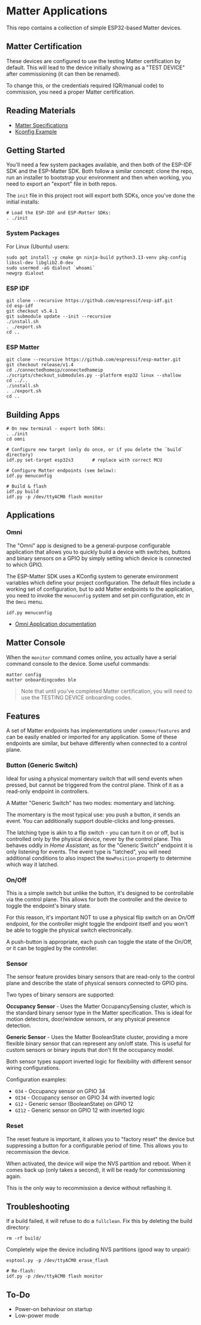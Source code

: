 Matter Applications
===================
This repo contains a collection of simple ESP32-based Matter devices.


Matter Certification
--------------------
These devices are configured to use the testing Matter certification by default. This will lead to the device 
initially showing as a "TEST DEVICE" after commissioning (it can then be renamed).

To change this, or the credentials required (QR/manual code) to commission, you need a proper Matter certification.


Reading Materials
-----------------
* [Matter Specifications](https://handbook.buildwithmatter.com/specification/)
* [Kconfig Example](https://github.com/espressif/esp-idf/blob/master/examples/common_components/protocol_examples_common/Kconfig.projbuild)


Getting Started
---------------
You'll need a few system packages available, and then both of the ESP-IDF SDK and the ESP-Matter SDK. Both follow
a similar concept: clone the repo, run an installer to bootstrap your environment and then when working, you need
to export an "export" file in both repos.

The `init` file in this project root will export both SDKs, once you've done the initial installs:

    # Load the ESP-IDF and ESP-Matter SDKs:
    . ./init

### System Packages
For Linux (Ubuntu) users:

	sudo apt install -y cmake gn ninja-build python3.13-venv pkg-config libssl-dev libglib2.0-dev
	sudo usermod -aG dialout `whoami`
	newgrp dialout

### ESP IDF

	git clone --recursive https://github.com/espressif/esp-idf.git
	cd esp-idf
	git checkout v5.4.1
	git submodule update --init --recursive
	./install.sh
	. ./export.sh
	cd ..

### ESP Matter
	
	git clone --recursive https://github.com/espressif/esp-matter.git
	git checkout release/v1.4
	cd ./connectedhomeip/connectedhomeip
	./scripts/checkout_submodules.py --platform esp32 linux --shallow
	cd ../..
	./install.sh
	. ./export.sh
	cd ..


Building Apps
-------------

    # On new terminal - export both SDKs:
    . ./init
    cd omni
	
    # Configure new target (only do once, or if you delete the `build` directory)
	idf.py set-target esp32s3		# replace with correct MCU

	# Configure Matter endpoints (see below):
	idf.py menuconfig

	# Build & flash
	idf.py build 
	idf.py -p /dev/ttyACM0 flash monitor


Applications
------------
### Omni

The "Omni" app is designed to be a general-purpose configurable application that allows you to quickly build a device
with switches, buttons and binary sensors on a GPIO by simply setting which device is connected to which GPIO.

The ESP-Matter SDK uses a KConfig system to generate environment variables which define your project configuration.
The default files include a working set of configuration, but to add Matter endpoints to the application, you need to
invoke the `menuconfig` system and set pin configuration, etc in the `Omni` menu.

    idf.py menuconfig

* [Omni Application documentation](omni/README.md)


Matter Console
--------------
When the `monitor` command comes online, you actually have a serial command console to the device. Some useful
commands:

	matter config
	matter onboardingcodes ble

> Note that until you've completed Matter certification, you will need to use the TESTING DEVICE onboarding codes.


Features
--------
A set of Matter endpoints has implementations under `common/features` and can be easily enabled or imported for any
application. Some of these endpoints are similar, but behave differently when connected to a control plane.

### Button (Generic Switch)
Ideal for using a physical momentary switch that will send events when pressed, but cannot be triggered from the
control plane. Think of it as a read-only endpoint in controllers.

A Matter "Generic Switch" has two modes: momentary and latching. 

The momentary is the most typical use: you push a button, it sends an event. You can additionally support double-clicks
and long-presses. 

The latching type is akin to a flip switch - you can turn it on or off, but is controlled only by the physical device, 
never by the control plane. This behaves oddly in _Home Assistant_, as for the "Generic Switch" endpoint it is only 
listening for events. The event type is "latched", you will need additional conditions to also inspect the 
`NewPosition` property to determine which way it latched.

### On/Off
This is a simple switch but unlike the button, it's designed to be controllable via the control plane. This allows
for both the controller and the device to toggle the endpoint's binary state.

For this reason, it's important NOT to use a physical flip switch on an On/Off endpoint, for the controller might 
toggle the endpoint itself and you won't be able to toggle the physical switch electronically. 

A push-button is appropriate, each push can toggle the state of the On/Off, or it can be toggled by the controller.

### Sensor
The sensor feature provides binary sensors that are read-only to the control plane and describe the state of physical 
sensors connected to GPIO pins.

Two types of binary sensors are supported:

**Occupancy Sensor** - Uses the Matter OccupancySensing cluster, which is the standard binary sensor type in the 
Matter specification. This is ideal for motion detectors, door/window sensors, or any physical presence detection.

**Generic Sensor** - Uses the Matter BooleanState cluster, providing a more flexible binary sensor that can represent 
any on/off state. This is useful for custom sensors or binary inputs that don't fit the occupancy model.

Both sensor types support inverted logic for flexibility with different sensor wiring configurations.

Configuration examples:
- `O34` - Occupancy sensor on GPIO 34
- `OI34` - Occupancy sensor on GPIO 34 with inverted logic
- `G12` - Generic sensor (BooleanState) on GPIO 12  
- `GI12` - Generic sensor on GPIO 12 with inverted logic

### Reset
The reset feature is important, it allows you to "factory reset" the device but suppressing a button for a configurable
period of time. This allows you to recommission the device.

When activated, the device will wipe the NVS partition and reboot. When it comes back up (only takes a second), it
will be ready for commissioning again.

This is the only way to recommission a device without reflashing it.


Troubleshooting
---------------
If a build failed, it will refuse to do a `fullclean`. Fix this by deleting the build directory:

    rm -rf build/

Completely wipe the device including NVS partitions (good way to unpair):

    esptool.py -p /dev/ttyACM0 erase_flash
    
    # Re-flash:
    idf.py -p /dev/ttyACM0 flash monitor


To-Do
-----
* Power-on behaviour on startup
* Low-power mode
